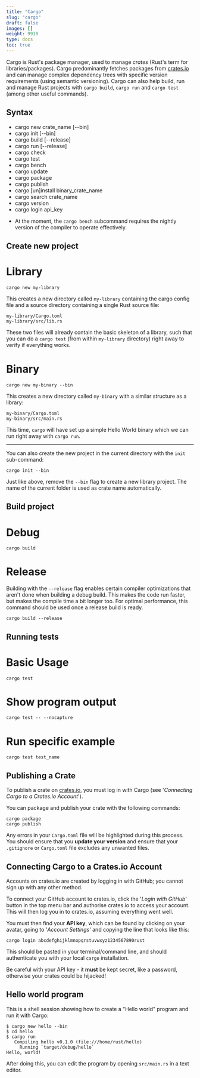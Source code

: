 ```yaml
---
title: "Cargo"
slug: "cargo"
draft: false
images: []
weight: 9910
type: docs
toc: true
---
```


Cargo is Rust's package manager, used to manage *crates* (Rust's term for libraries/packages). Cargo predominantly fetches packages from [crates.io](http://crates.io/) and can manage complex dependency trees with specific version requirements (using semantic versioning). Cargo can also help build, run and manage Rust projects with `cargo build`, `cargo run` and `cargo test` (among other useful commands).

## Syntax
* cargo new crate_name [--bin]
* cargo init [--bin]
* cargo build [--release]
* cargo run [--release]
* cargo check
* cargo test
* cargo bench
* cargo update
* cargo package
* cargo publish
* cargo [un]install binary_crate_name
* cargo search crate_name
* cargo version
* cargo login api_key

 - At the moment, the `cargo bench` subcommand requires the nightly version of the compiler to operate effectively.

## Create new project
# Library

    cargo new my-library

This creates a new directory called `my-library` containing the cargo config file and a source directory containing a single Rust source file:

    my-library/Cargo.toml
    my-library/src/lib.rs

These two files will already contain the basic skeleton of a library, such that you can do a `cargo test` (from within `my-library` directory) right away to verify if everything works.

# Binary

    cargo new my-binary --bin

This creates a new directory called `my-binary` with a similar structure as a library:

    my-binary/Cargo.toml
    my-binary/src/main.rs

This time, `cargo` will have set up a simple Hello World binary which we can run right away with `cargo run`.

---

You can also create the new project in the current directory with the `init` sub-command:

    cargo init --bin

Just like above, remove the `--bin` flag to create a new library project. The name of the current folder is used as crate name automatically.

## Build project
# Debug

    cargo build

# Release

Building with the `--release` flag enables certain compiler optimizations that aren't done when building a debug build. This makes the code run faster, but makes the compile time a bit longer too. For optimal performance, this command should be used once a release build is ready.

    cargo build --release

## Running tests
# Basic Usage
    cargo test

# Show program output
    cargo test -- --nocapture

# Run specific example
    cargo test test_name

## Publishing a Crate
To publish a crate on [crates.io](https://crates.io), you must log in with Cargo (see '*Connecting Cargo to a Crates.io Account*').

You can package and publish your crate with the following commands:

    cargo package
    cargo publish

Any errors in your `Cargo.toml` file will be highlighted during this process. You should ensure that you **update your version** and ensure that your `.gitignore` or `Cargo.toml` file excludes any unwanted files.

## Connecting Cargo to a Crates.io Account
Accounts on crates.io are created by logging in with GitHub; you cannot sign up with any other method.

To connect your GitHub account to crates.io, click the '*Login with GitHub*' button in the top menu bar and authorise crates.io to access your account. This will then log you in to crates.io, assuming everything went well.

You must then find your **API key**, which can be found by clicking on your avatar, going to '*Account Settings*' and copying the line that looks like this:

    cargo login abcdefghijklmnopqrstuvwxyz1234567890rust

This should be pasted in your terminal/command line, and should authenticate you with your local `cargo` installation.

Be careful with your API key - it **must** be kept secret, like a password, otherwise your crates could be hijacked!


## Hello world program
This is a shell session showing how to create a "Hello world" program and run it with Cargo:

    $ cargo new hello --bin
    $ cd hello
    $ cargo run
       Compiling hello v0.1.0 (file:///home/rust/hello)
         Running `target/debug/hello`
    Hello, world!

After doing this, you can edit the program by opening `src/main.rs` in a text editor.

